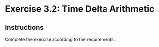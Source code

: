 # Exercise 3.2: Time Delta Arithmetic

## Instructions

Complete the exercise according to the requirements.
